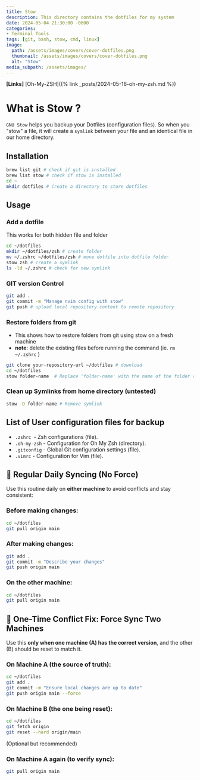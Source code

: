 ```yaml
---
title: Stow
description: This directory contains the dotfiles for my system
date: 2024-05-04 21:30:00 -0600
categories:
- Terminal Tools
tags: [git, bash, stow, cmd, linux]
image:
  path: /assets/images/covers/cover-dotfiles.png
  thumbnail: /assets/images/covers/cover-dotfiles.png
  alt: "Stow"
media_subpath: /assets/images/
---
```


**[Links]**
[Oh-My-ZSH]({% link _posts/2024-05-16-oh-my-zsh.md %})

# What is Stow ?

`GNU Stow` helps you backup your Dotfiles (configuration files). So when you "stow" a file, it will create a `symlink` between your file and an identical file in our home directory.

## **Installation**

```bash
brew list git # check if git is installed
brew list stow # check if stow is installed
cd ~
mkdir dotfiles # Create a directory to store dotfiles
```

## **Usage**

### Add a dotfile

This works for both hidden file and folder

```bash
cd ~/dotfiles
mkdir ~/dotfiles/zsh # create folder
mv ~/.zshrc ~/dotfiles/zsh # move dotfile into dotfile folder
stow zsh # create a symlink
ls -ld ~/.zshrc # check for new symlink
```

### GIT version Control

```bash
git add .
git commit -m "Manage nvim config with stow"
git push # upload local repository content to remote repository
```

### Restore folders from git

- This shows how to restore folders from git using stow on a fresh machine
- **note**: delete the existing files before running the command (ie. `rm ~/.zshrc` )

```bash
git clone your-repository-url ~/dotfiles # download
cd ~/dotfiles
stow folder-name  # Replace 'folder-name' with the name of the folder containing your config files, e.g., zsh, oh-my-zsh, etc.
```

### Clean up Symlinks from home directory (untested)

```bash
stow -D folder-name # Remove symlink
```

## **List of User configuration files for backup**

- `.zshrc `- Zsh configurations (file).
- `.oh-my-zsh` - Configuration for Oh My Zsh (directory).
- `.gitconfig` - Global Git configuration settings (file).
- `.vimrc` - Configuration for Vim (file).

## **🔁 Regular Daily Syncing (No Force)**

Use this routine daily on **either machine** to avoid conflicts and stay consistent:

### Before making changes:

```sh
cd ~/dotfiles
git pull origin main
```

### After making changes:

```sh
git add .
git commit -m "Describe your changes"
git push origin main
```

### On the other machine:

```sh
cd ~/dotfiles
git pull origin main
```

## **🔧 One-Time Conflict Fix: Force Sync Two Machines**

Use this **only when one machine (A) has the correct version**, and the other (B) should be reset to match it.

### On Machine A (the source of truth):

```sh
cd ~/dotfiles
git add .
git commit -m "Ensure local changes are up to date"
git push origin main --force
```

### On Machine B (the one being reset):

```sh
cd ~/dotfiles
git fetch origin
git reset --hard origin/main
```

(Optional but recommended)

### On Machine A again (to verify sync):

```sh
git pull origin main
```
